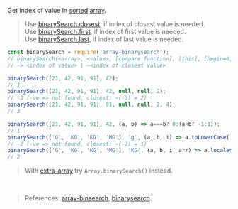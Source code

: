 Get index of value in [sorted] [array].
> Use [binarySearch.closest], if index of closest value is needed.<br>
> Use [binarySearch.first], if index of first value is needed.<br>
> Use [binarySearch.last], if index of last value is needed.

```javascript
const binarySearch = require('array-binarysearch');
// binarySearch(<array>, <value>, [compare function], [this], [begin=0], [end])
// -> <index of value> | ~<index of closest value>

binarySearch([21, 42, 91, 91], 42);
// 1
binarySearch([21, 42, 91, 91], 42, null, null, 2);
// -3 (-ve => not found, closest: ~(-3) = 2)
binarySearch([21, 42, 91, 91], 91, null, null, 2, 4);
// 3

binarySearch([21, 42, 91, 91], 42, (a, b) => a===b? 0:(a<b? -1:1));
// 1
binarySearch(['G', 'KG', 'KG', 'MG'], 'g', (a, b, i) => a.toLowerCase().localeCompare(b.toLowerCase()), null, 1);
// -2 (-ve => not found, closest: ~(-2) = 1)
binarySearch(['G', 'KG', 'KG', 'MG'], 'KG', (a, b, i, arr) => a.localeCompare(b), null, 1, 4);
// 2
```
> With [extra-array] try `Array.binarySearch()` instead.
<br>


> References: [array-binsearch], [binarysearch].

[sorted]: https://developer.mozilla.org/en-US/docs/Web/JavaScript/Reference/Global_Objects/Array/sort
[array]: https://developer.mozilla.org/en-US/docs/Web/JavaScript/Guide/Indexed_collections
[array-binsearch]: https://www.npmjs.com/package/array-binsearch
[binarysearch]: https://www.npmjs.com/package/binarysearch
[binarySearch.closest]: https://www.npmjs.com/package/@extra-array/binary-search.closest
[binarySearch.first]: https://www.npmjs.com/package/@extra-array/binary-search.first
[binarySearch.last]: https://www.npmjs.com/package/@extra-array/binary-search.last
[extra-array]: https://www.npmjs.com/package/extra-array
